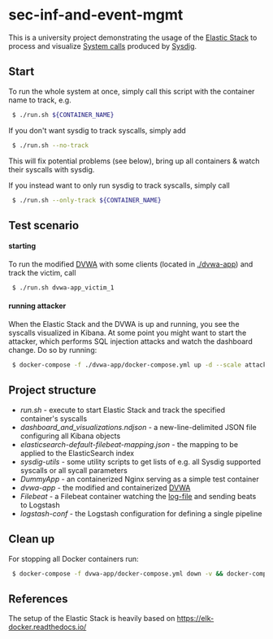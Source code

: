 # sec-inf-and-event-mgmt
This is a university project demonstrating the usage of the [Elastic Stack](https://www.elastic.co/products/elastic-stack) to process and visualize [System calls](https://en.wikipedia.org/wiki/System_call) produced by [Sysdig](https://github.com/draios/sysdig).

## Start
To run the whole system at once, simply call this script with the container name to track, e.g.
```bash
 $ ./run.sh ${CONTAINER_NAME}
```
If you don't want sysdig to track syscalls, simply add
```bash
 $ ./run.sh --no-track
```
This will fix potential problems (see below), bring up all containers & watch their syscalls with sysdig.

If you instead want to only run sysdig to track syscalls, simply call
```bash
 $ ./run.sh --only-track ${CONTAINER_NAME}
```

## Test scenario
#### starting
To run the modified [DVWA](https://github.com/ethicalhack3r/DVWA) with some clients (located in [./dvwa-app](dvwa-app/README.md)) and track the victim, call  
```bash
 $ ./run.sh dvwa-app_victim_1
```

#### running attacker
When the Elastic Stack and the DVWA is up and running, you see the syscalls visualized in Kibana. At some point you might want to start the attacker, which performs SQL injection attacks and watch the dashboard change. Do so by running:
```bash
 $ docker-compose -f ./dvwa-app/docker-compose.yml up -d --scale attacker=1
```

## Project structure
* _run.sh_ - execute to start Elastic Stack and track the specified container's syscalls
* _dashboard\_and\_visualizations.ndjson_ - a new-line-delimited JSON file configuring all Kibana objects
* _elasticsearch-default-filebeat-mapping.json_ - the mapping to be applied to the ElasticSearch index
* _sysdig-utils_ - some utility scripts to get lists of e.g. all Sysdig supported syscalls or all sycall parameters
* _DummyApp_ - an containerized Nginx serving as a simple test container
* _dvwa-app_ - the modified and containerized [DVWA](https://github.com/ethicalhack3r/DVWA)
* _Filebeat_ - a Filebeat container watching the [log-file](logs/sysdig/syscalls.log) and sending beats to Logstash
* _logstash-conf_ - the Logstash configuration for defining a single pipeline

## Clean up
For stopping all Docker containers run:
```bash
 $ docker-compose -f dvwa-app/docker-compose.yml down -v && docker-compose down -v
```

## References
The setup of the Elastic Stack is heavily based on https://elk-docker.readthedocs.io/

